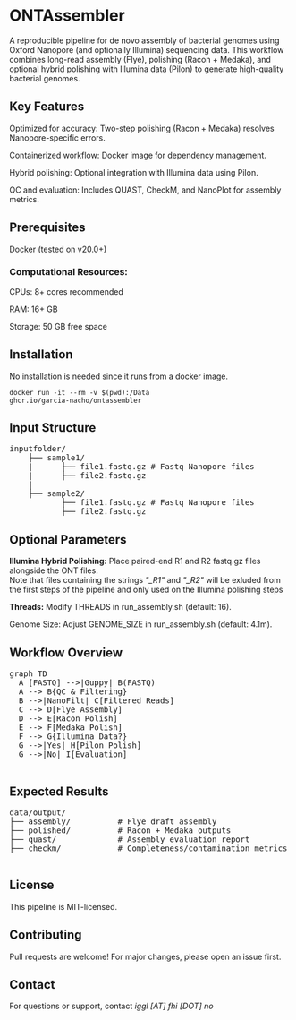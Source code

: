 # ONTAssembler   
A reproducible pipeline for de novo assembly of bacterial genomes using Oxford Nanopore (and optionally Illumina) sequencing data. 
This workflow combines long-read assembly (Flye), polishing (Racon + Medaka), and optional hybrid polishing with Illumina data (Pilon) to generate high-quality bacterial genomes.

## Key Features   
Optimized for accuracy: Two-step polishing (Racon + Medaka) resolves Nanopore-specific errors.   

Containerized workflow: Docker image for dependency management.   

Hybrid polishing: Optional integration with Illumina data using Pilon.   

QC and evaluation: Includes QUAST, CheckM, and NanoPlot for assembly metrics.   



## Prerequisites   
Docker (tested on v20.0+)   

### Computational Resources:   

CPUs: 8+ cores recommended   

RAM: 16+ GB   

Storage: 50 GB free space   

## Installation

No installation is needed since it runs from a docker image.   

<code>docker run -it --rm -v $(pwd):/Data ghcr.io/garcia-nacho/ontassembler</code>

## Input Structure
<pre>
inputfolder/   
    ├── sample1/    
    |      ├── file1.fastq.gz # Fastq Nanopore files   
    |      ├── file2.fastq.gz    
    |   
    ├── sample2/    
           ├── file1.fastq.gz # Fastq Nanopore files   
           ├── file2.fastq.gz     
</pre>

## Optional Parameters    
**Illumina Hybrid Polishing:** Place paired-end R1 and R2 fastq.gz files alongside the ONT files.    
Note that files containing the strings *"_R1"* and *"_R2"* will be exluded from the first steps of the pipeline and only used on the Illumina polishing steps    

**Threads:** Modify THREADS in run_assembly.sh (default: 16).    

Genome Size: Adjust GENOME_SIZE in run_assembly.sh (default: 4.1m).    

## Workflow Overview

<pre>graph TD
  A [FASTQ] -->|Guppy| B(FASTQ)
  A --> B{QC & Filtering}
  B -->|NanoFilt| C[Filtered Reads]
  C --> D[Flye Assembly]
  D --> E[Racon Polish]
  E --> F[Medaka Polish]
  F --> G{Illumina Data?}
  G -->|Yes| H[Pilon Polish]
  G -->|No| I[Evaluation]
 </pre>


## Expected Results
<pre>
data/output/
├── assembly/          # Flye draft assembly
├── polished/          # Racon + Medaka outputs
├── quast/             # Assembly evaluation report
├── checkm/            # Completeness/contamination metrics

</pre>

## License
This pipeline is MIT-licensed. 

## Contributing
Pull requests are welcome! For major changes, please open an issue first.

## Contact
For questions or support, contact *iggl [AT] fhi [DOT] no*
